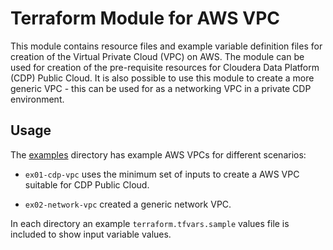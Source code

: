 # Terraform Module for AWS VPC

This module contains resource files and example variable definition files for creation of the Virtual Private Cloud (VPC) on AWS. The module can be used for creation of the pre-requisite resources for Cloudera Data Platform (CDP) Public Cloud. It is also possible to use this module to create a more generic VPC - this can be used for as a networking VPC in a private CDP environment.

## Usage

The [examples](./examples) directory has example AWS VPCs for different scenarios:

* `ex01-cdp-vpc` uses the minimum set of inputs to create a AWS VPC suitable for CDP Public Cloud.

* `ex02-network-vpc` created a generic network VPC.

In each directory an example `terraform.tfvars.sample` values file is included to show input variable values.
